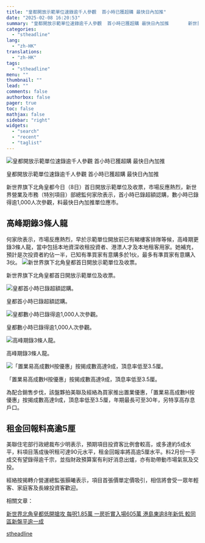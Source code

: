 ```yaml
---
title: "皇都開放示範單位速錄逾千人參觀  首小時已獲超購 最快日內加推"
date: "2025-02-08 16:20:53"
summary: "皇都開放示範單位速錄逾千人參觀  首小時已獲超購 最快日內加推       新世界旗下北角皇..."
categories:
  - "stheadline"
lang:
  - "zh-HK"
translations:
  - "zh-HK"
tags:
  - "stheadline"
menu: ""
thumbnail: ""
lead: ""
comments: false
authorbox: false
pager: true
toc: false
mathjax: false
sidebar: "right"
widgets:
  - "search"
  - "recent"
  - "taglist"
---
```


![皇都開放示範單位速錄逾千人參觀  首小時已獲超購 最快日內加推](https://image.stheadline.com/f/680p0/0x0/100/none/e30ba58a286ab5d3733679421a9cb192/stheadline/inewsmedia/20250208/_2025020816121464036.jpg)

皇都開放示範單位速錄逾千人參觀 首小時已獲超購 最快日內加推




新世界旗下北角皇都今日（8日）首日開放示範單位及收票，市場反應熱烈，新世界營業及市務（特別項目）部總監何家欣表示，首小時已錄超額認購，數小時已錄得逾1,000人次參觀，料最快日內加推單位應市。

高峰期錄3條人龍
--------

何家欣表示，市場反應熱烈，早於示範單位開放前已有睇樓客排隊等候，高峰期更錄3條人龍，當中包括本地資深收租投資者、港漂人才及本地租客用家。她補充，預計是次投資者約佔一半，已知有準買家有意購多於1伙，最多有準買家有意購入3伙。
 ![新世界旗下北角皇都首日開放示範單位及收票。](https://image.hkhl.hk/f/1024p0/0x0/100/none/ac9868fd9a6d89baf4fd51cb01db5484/2025-02/5f7a5dfd-8d84-40e5-8276-b6309494773c.jpg)


新世界旗下北角皇都首日開放示範單位及收票。



 ![皇都首小時已錄超額認購。](https://image.hkhl.hk/f/1024p0/0x0/100/none/e42806edff00ed4551a7044870059f28/2025-02/2805ce81-1f08-4ca6-8ac9-9952b3ee213d.jpg)


皇都首小時已錄超額認購。



 ![皇都數小時已錄得逾1,000人次參觀。](https://image.hkhl.hk/f/1024p0/0x0/100/none/64a603edcdcb6937fb6528aba3d64ceb/2025-02/fdea81dc-fc20-4ab5-9c12-1429eb26f3d2.jpg)


皇都數小時已錄得逾1,000人次參觀。



 ![高峰期錄3條人龍。](https://image.hkhl.hk/f/1024p0/0x0/100/none/2c547fb0edec0448ad492ea37594e76e/2025-02/1a3929a6-bcbf-4459-9528-1feb4d415a60.jpg)


高峰期錄3條人龍。



 ![「置業易高成數H按優惠」按揭成數高達9成，頂息率低至3.5厘。](https://image.hkhl.hk/f/1024p0/0x0/100/none/6b26d0c576f9b83387403d586bac61aa/2025-02/cd4d60a9-e78d-40ae-a4db-17623ea3dfb2.jpg)


「置業易高成數H按優惠」按揭成數高達9成，頂息率低至3.5厘。




為配合銷售步伐，該盤夥拍美聯及經絡為買家推出置業優惠，「置業易高成數H按優惠」按揭成數高達9成，頂息率低至3.5厘，年期最長可至30年，另特享高存息戶口。

租金回報料高逾5厘
---------

美聯住宅部行政總裁布少明表示，預期項目投資客比例會較高，或多達約5成水平，料項目落成後呎租可達90元水平，租金回報率將高逾5厘水平。料2月份一手成交有望錄得逾千宗，並指財政預算案有利好消息出爐，亦有助帶動市場氣氛及交投。

經絡按揭轉介營運總監張顥曦表示，項目首張價單定價吸引，相信將會受一眾年輕客、家庭客及長線投資客歡迎。

相關文章：

[新世界北角皇都低開搶攻 每呎1.85萬 一房折實入場605萬 港島東逾8年新低 較同區新盤平逾一成](https://www.stheadline.com/property-new/3426095)

[stheadline](https://std.stheadline.com/realtime/article/2051576/即時-地產-皇都開放示範單位速錄逾千人參觀-首小時已獲超購-最快日內加推)
